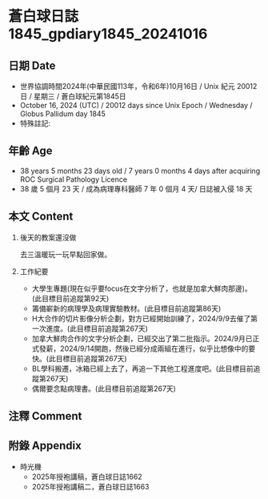[_metadata_:encoding]: - "utf-8"
[_metadata_:language]: - "zh-Hant-TW"
[_metadata_:fileformat]: - "markdown"
[_metadata_:MIME_type]: - "text/plain"
[_metadata_:markdown_version]: - "commonmark version 0.30"
[_metadata_:markdown_spec]: - "https://spec.commonmark.org/0.30/"

# 蒼白球日誌1845_gpdiary1845_20241016 #

## 日期 Date ##

* 世界協調時間2024年(中華民國113年，令和6年)10月16日 / Unix 紀元 20012 日 / 星期三 / 蒼白球紀元第1845日
* October 16, 2024 (UTC) / 20012 days since Unix Epoch / Wednesday / Globus Pallidum day 1845
* 特殊註記:

## 年齡 Age ##

* 38 years 5 months 23 days old / 7 years 0 months 4 days after acquiring ROC Surgical Pathology Licence
* 38 歲 5 個月 23 天 / 成為病理專科醫師 7 年 0 個月 4 天/ 日誌被入侵 18 天

## 本文 Content ##

1. 後天的教案還沒做

    去三溫暖玩一玩早點回家做。

2. 工作紀要

    - 大學生專題(現在似乎要focus在文字分析了，也就是加拿大鮮肉那邊)。(此目標目前追蹤第92天)
    - 籌備嶄新的病理學及病理實驗教材。(此目標目前追蹤第86天)
    - H大合作的切片影像分析企劃，對方已經開始訓練了，2024/9/9去催了第一次進度。(此目標目前追蹤第267天)
    - 加拿大鮮肉合作的文字分析企劃，已經交出了第二批指示。2024/9月已正式發薪，2024/9/14開跑，然後已經分成兩組在進行，似乎比想像中的要快。(此目標目前追蹤第267天)
    - BL學科搬遷，冰箱已經上去了，再追一下其他工程進度吧。(此目標目前追蹤第267天)
    - 偶爾要念點病理書。(此目標目前追蹤第267天)

## 注釋 Comment ##


## 附錄 Appendix ##

* 時光機
    - 2025年授袍講稿，蒼白球日誌1662
    - 2025年授袍講稿二，蒼白球日誌1663
